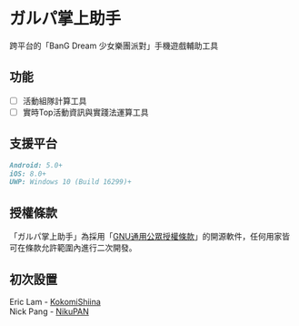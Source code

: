 # ガルパ掌上助手

跨平台的「BanG Dream 少女樂團派對」手機遊戲輔助工具

## 功能

- [ ] 活動組隊計算工具
- [ ] 實時Top活動資訊與實踐法運算工具

## 支援平台

```markdown
Android: 5.0+
iOS: 8.0+
UWP: Windows 10 (Build 16299)+
```

## 授權條款

「ガルパ掌上助手」為採用「[GNU通用公眾授權條款](LICENSE)」的開源軟件，任何用家皆可在條款允許範圍內進行二次開發。

## 初次設置

Eric Lam - [KokomiShiina](https://github.com/KokomiShiina/)  
Nick Pang - [NikuPAN](https://github.com/NikuPAN)